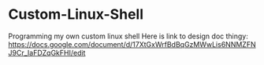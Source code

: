 # Custom-Linux-Shell
Programming my own custom linux shell 
Here is link to design doc thingy: 
https://docs.google.com/document/d/17XtGxWrfBdBqGzMWwLis6NNMZFNJ9Cr_IaFDZqGkFHI/edit

